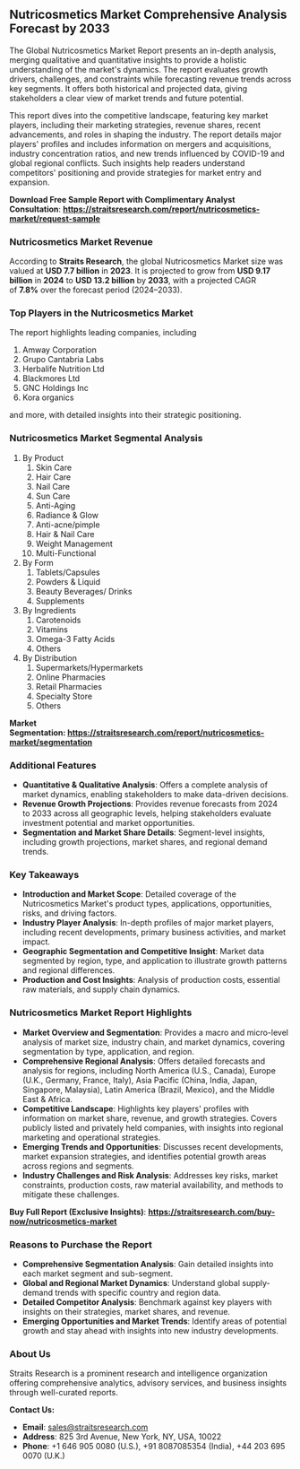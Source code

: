 <h2>Nutricosmetics Market Comprehensive Analysis Forecast by&nbsp;2033</h2>
<p>The Global Nutricosmetics Market Report presents an in-depth analysis, merging qualitative and quantitative insights to provide a holistic understanding of the market's dynamics. The report evaluates growth drivers, challenges, and constraints while forecasting revenue trends across key segments. It offers both historical and projected data, giving stakeholders a clear view of market trends and future potential.</p>
<p>This report dives into the competitive landscape, featuring key market players, including their marketing strategies, revenue shares, recent advancements, and roles in shaping the industry. The report details major players' profiles and includes information on mergers and acquisitions, industry concentration ratios, and new trends influenced by COVID-19 and global regional conflicts. Such insights help readers understand competitors' positioning and provide strategies for market entry and expansion.</p>
<p><strong>Download Free Sample Report with&nbsp;Complimentary Analyst Consultation</strong>:&nbsp;<strong><a href="https://straitsresearch.com/report/nutricosmetics-market/request-sample">https://straitsresearch.com/report/nutricosmetics-market/request-sample</a></strong></p>
<h3>Nutricosmetics Market Revenue</h3>
<p>According to&nbsp;<strong>Straits Research</strong>, the global Nutricosmetics Market size was valued at&nbsp;<strong>USD 7.7 billion</strong>&nbsp;in&nbsp;<strong>2023</strong>. It is projected&nbsp;to grow from&nbsp;<strong>USD 9.17 billion</strong>&nbsp;in&nbsp;<strong>2024</strong>&nbsp;to&nbsp;<strong>USD 13.2 billion</strong>&nbsp;by&nbsp;<strong>2033</strong>, with a projected CAGR of&nbsp;<strong>7.8%</strong>&nbsp;over the forecast period (2024&ndash;2033).</p>
<h3>Top Players in the Nutricosmetics Market</h3>
<p>The report highlights leading companies, including&nbsp;</p>
<div>
<ol>
<li>Amway Corporation</li>
<li>Grupo Cantabria Labs</li>
<li>Herbalife Nutrition Ltd</li>
<li><a target="">Blackmores Ltd</a></li>
<li>GNC Holdings Inc</li>
<li>Kora organics</li>
</ol>
</div>
<p>and more, with detailed insights into their strategic positioning.</p>
<h3>Nutricosmetics Market Segmental Analysis</h3>
<ol>
<li>By Product
<ol>
<li>Skin Care</li>
<li>Hair Care</li>
<li>Nail Care</li>
<li>Sun Care</li>
<li>Anti-Aging</li>
<li>Radiance &amp; Glow</li>
<li>Anti-acne/pimple</li>
<li>Hair &amp; Nail Care</li>
<li>Weight Management</li>
<li>Multi-Functional</li>
</ol>
</li>
<li>By Form
<ol>
<li>Tablets/Capsules</li>
<li>Powders &amp; Liquid</li>
<li>Beauty Beverages/ Drinks</li>
<li>Supplements</li>
</ol>
</li>
<li>By Ingredients
<ol>
<li>Carotenoids</li>
<li>Vitamins</li>
<li>Omega-3 Fatty Acids</li>
<li>Others</li>
</ol>
</li>
<li>By Distribution
<ol>
<li>Supermarkets/Hypermarkets</li>
<li>Online Pharmacies</li>
<li>Retail Pharmacies</li>
<li>Specialty Store</li>
<li>Others</li>
</ol>
</li>
</ol>
<p><strong>Market Segmentation:&nbsp;<a href="https://straitsresearch.com/report/nutricosmetics-market/segmentation">https://straitsresearch.com/report/nutricosmetics-market/segmentation</a></strong></p>
<h3>Additional Features</h3>
<ul>
<li><strong>Quantitative &amp; Qualitative Analysis</strong>: Offers a complete analysis of market dynamics, enabling stakeholders to make data-driven decisions.</li>
<li><strong>Revenue Growth Projections</strong>: Provides revenue forecasts from&nbsp;2024 to&nbsp;2033 across all geographic levels, helping stakeholders evaluate investment potential and market opportunities.</li>
<li><strong>Segmentation and Market Share Details</strong>: Segment-level insights, including growth projections, market shares, and regional demand trends.</li>
</ul>
<h3>Key Takeaways</h3>
<ul>
<li><strong>Introduction and Market Scope</strong>: Detailed coverage of the Nutricosmetics Market's product types, applications, opportunities, risks, and driving factors.</li>
<li><strong>Industry Player Analysis</strong>: In-depth profiles of major market players, including recent developments, primary business activities, and market impact.</li>
<li><strong>Geographic Segmentation and Competitive Insight</strong>: Market data segmented by region, type, and application to illustrate growth patterns and regional differences.</li>
<li><strong>Production and Cost Insights</strong>: Analysis of production costs, essential raw materials, and supply chain dynamics.</li>
</ul>
<h3>Nutricosmetics Market Report Highlights</h3>
<ul>
<li><strong>Market Overview and Segmentation</strong>: Provides a macro and micro-level analysis of market size, industry chain, and market dynamics, covering segmentation by type, application, and region.</li>
<li><strong>Comprehensive Regional Analysis</strong>: Offers detailed forecasts and analysis for regions, including North America (U.S., Canada), Europe (U.K., Germany, France, Italy), Asia Pacific (China, India, Japan, Singapore, Malaysia), Latin America (Brazil, Mexico), and the Middle East &amp; Africa.</li>
<li><strong>Competitive Landscape</strong>: Highlights key players' profiles with information on market share, revenue, and growth strategies. Covers publicly listed and privately held companies, with insights into regional marketing and operational strategies.</li>
<li><strong>Emerging Trends and Opportunities</strong>: Discusses recent developments, market expansion strategies, and identifies potential growth areas across regions and segments.</li>
<li><strong>Industry Challenges and Risk Analysis</strong>: Addresses key risks, market constraints, production costs, raw material availability, and methods to mitigate these challenges.</li>
</ul>
<p><strong>Buy Full Report (Exclusive Insights)</strong>:&nbsp;<strong><a href="https://straitsresearch.com/buy-now/nutricosmetics-market">https://straitsresearch.com/buy-now/nutricosmetics-market</a></strong></p>
<h3>Reasons to Purchase the Report</h3>
<ul>
<li><strong>Comprehensive Segmentation Analysis</strong>: Gain detailed insights into each market segment and sub-segment.</li>
<li><strong>Global and Regional Market Dynamics</strong>: Understand global supply-demand trends with specific country and region data.</li>
<li><strong>Detailed Competitor Analysis</strong>: Benchmark against key players with insights on their strategies, market shares, and revenue.</li>
<li><strong>Emerging Opportunities and Market Trends</strong>: Identify areas of potential growth and stay ahead with insights into new industry developments.</li>
</ul>
<h3>About Us</h3>
<p>Straits Research is a prominent research and intelligence organization offering comprehensive analytics, advisory services, and business insights through well-curated reports.</p>
<p><strong>Contact Us:</strong></p>
<ul>
<li><strong>Email</strong>: <a href="mailto:sales@straitsresearch.com">sales@straitsresearch.com</a></li>
<li><strong>Address</strong>: 825 3rd Avenue, New York, NY, USA, 10022</li>
<li><strong>Phone</strong>: +1 646 905 0080 (U.S.), +91 8087085354 (India), +44 203 695 0070 (U.K.)</li>
</ul>
